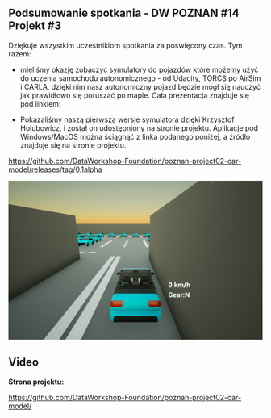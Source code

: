 ## Podsumowanie spotkania - DW POZNAN #14 Projekt #3

Dziękuje wszystkim uczestnikiom spotkania za poświęcony czas. Tym razem:

* mieliśmy okazję zobaczyć symulatory do pojazdów które możemy użyć do uczenia samochodu autonomicznego - od Udacity, TORCS po AirSim i CARLA, dzięki nim nasz autonomiczny pojazd będzie mógł się nauczyć jak prawidłowo się poruszać po mapie.  Cała prezentacja znajduje się pod linkiem:
  
* Pokazaliśmy naszą pierwszą wersje symulatora dzięki Krzysztof Holubowicz, i został on udostępniony na stronie projektu. Aplikacje pod Windows/MacOS można ściągnąć z linka podanego poniżej, a źródło znajduje się na stronie projektu.

https://github.com/DataWorkshop-Foundation/poznan-project02-car-model/releases/tag/0.1alpha

![image-20200922202022979](assets/image-20200922202022979.png)

## Video



**Strona projektu:**

https://github.com/DataWorkshop-Foundation/poznan-project02-car-model/

